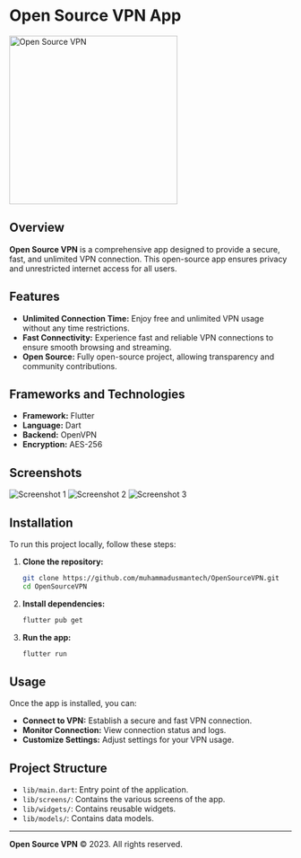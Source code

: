 # Open Source VPN App

<img src="https://github.com/muhammadusmantech/open-vpn/blob/main/assets/launcher/ic_launcher.png" alt="Open Source VPN" width="300" />

## Overview

**Open Source VPN** is a comprehensive app designed to provide a secure, fast, and unlimited VPN connection. This open-source app ensures privacy and unrestricted internet access for all users.


## Features

- **Unlimited Connection Time:** Enjoy free and unlimited VPN usage without any time restrictions.
- **Fast Connectivity:** Experience fast and reliable VPN connections to ensure smooth browsing and streaming.
- **Open Source:** Fully open-source project, allowing transparency and community contributions.

## Frameworks and Technologies

- **Framework:** Flutter
- **Language:** Dart
- **Backend:** OpenVPN
- **Encryption:** AES-256

## Screenshots

![Screenshot 1](https://github.com/muhammadusmantech/open-vpn/blob/main/assets/screenshot/Screenshot_20240705-011927.png)
![Screenshot 2](https://github.com/muhammadusmantech/open-vpn/blob/main/assets/screenshot/Screenshot_20240705-011932.png)
![Screenshot 3](https://github.com/muhammadusmantech/open-vpn/blob/main/assets/screenshot/Screenshot_20240705-011936.png)

## Installation

To run this project locally, follow these steps:

1. **Clone the repository:**

    ```bash
    git clone https://github.com/muhammadusmantech/OpenSourceVPN.git
    cd OpenSourceVPN
    ```

2. **Install dependencies:**

    ```bash
    flutter pub get
    ```

3. **Run the app:**

    ```bash
    flutter run
    ```

## Usage

Once the app is installed, you can:

- **Connect to VPN:** Establish a secure and fast VPN connection.
- **Monitor Connection:** View connection status and logs.
- **Customize Settings:** Adjust settings for your VPN usage.

## Project Structure

- `lib/main.dart`: Entry point of the application.
- `lib/screens/`: Contains the various screens of the app.
- `lib/widgets/`: Contains reusable widgets.
- `lib/models/`: Contains data models.

---

**Open Source VPN** © 2023. All rights reserved.
